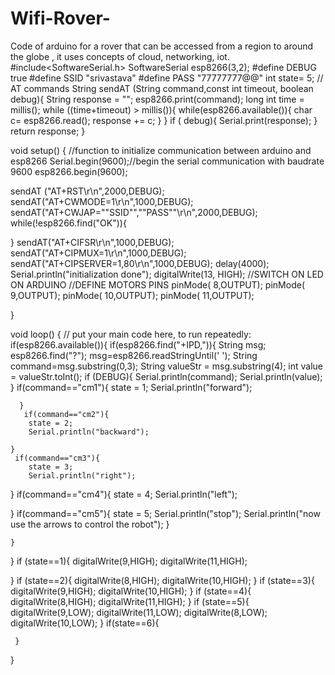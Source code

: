 # Wifi-Rover-
Code of arduino for a rover that can be accessed from a region to around the globe , it uses concepts of cloud, networking, iot.
#include<SoftwareSerial.h>
SoftwareSerial esp8266(3,2);
#define DEBUG true 
#define SSID "srivastava"
#define PASS "77777777@@"
int state= 5;
// AT commands
String sendAT (String command,const int timeout, boolean debug){
  String response = "";
  esp8266.print(command);
  long int time = millis();
  while ((time+timeout) > millis()){
    while(esp8266.available()){
      char c= esp8266.read();
      response += c;
    }
  }
if ( debug){
  Serial.print(response);
}
return response;
}

void setup() {
  //function to initialize communication between arduino and esp8266
  Serial.begin(9600);//begin the serial communication with baudrate 9600
  esp8266.begin(9600);

  sendAT ("AT+RST\r\n",2000,DEBUG);
  sendAT("AT+CWMODE=1\r\n",1000,DEBUG);
  sendAT("AT+CWJAP=\""SSID"\",\""PASS"\"\r\n",2000,DEBUG);
  while(!esp8266.find("OK")){

  }
sendAT("AT+CIFSR\r\n",1000,DEBUG);
sendAT("AT+CIPMUX=1\r\n",1000,DEBUG);
sendAT("AT+CIPSERVER=1,80\r\n",1000,DEBUG);
delay(4000);
Serial.println("initialization done");
digitalWrite(13, HIGH); //SWITCH ON LED ON ARDUINO
 //DEFINE MOTORS PINS
 pinMode( 8,OUTPUT);
 pinMode( 9,OUTPUT);
 pinMode( 10,OUTPUT);
 pinMode( 11,OUTPUT);


}

void loop() {
  // put your main code here, to run repeatedly:
  if(esp8266.available()){
    if(esp8266.find("+IPD,")){
      String msg;
      esp8266.find("?");
      msg=esp8266.readStringUntil(' ');
      String command=msg.substring(0,3);
      String valueStr = msg.substring(4);
      int value = valueStr.toInt();
      if (DEBUG){
        Serial.println(command);
        Serial.println(value);
      }
      if(command=="cm1"){
        state = 1;
        Serial.println("forward");

      }
       if(command=="cm2"){
        state = 2;
        Serial.println("backward");

    }
     if(command=="cm3"){
        state = 3;
        Serial.println("right");
  }
   if(command=="cm4"){
        state = 4;
        Serial.println("left");

}
 if(command=="cm5"){
        state = 5;
        Serial.println("stop");
        Serial.println("now use the arrows to control the robot");
        }

 
    }


 }
 if (state==1){
   digitalWrite(9,HIGH);
   digitalWrite(11,HIGH);

 }
  if (state==2){
   digitalWrite(8,HIGH);
   digitalWrite(10,HIGH);
  }
   if (state==3){
   digitalWrite(9,HIGH);
   digitalWrite(10,HIGH);
   }
    if (state==4){
   digitalWrite(8,HIGH);
   digitalWrite(11,HIGH);
    }
     if (state==5){
   digitalWrite(9,LOW);
   digitalWrite(11,LOW);
   digitalWrite(8,LOW);
   digitalWrite(10,LOW);
     }
     if(state==6){

      
     }
}
